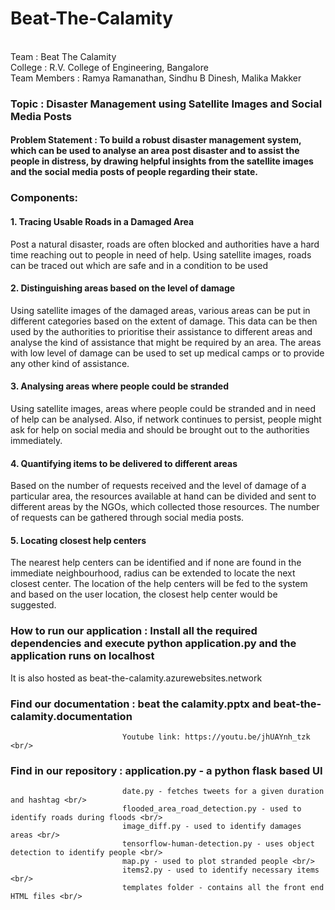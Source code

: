 # Beat-The-Calamity
</br>
Team : Beat The Calamity <br/>
College : R.V. College of Engineering, Bangalore <br/>
Team Members : Ramya Ramanathan, Sindhu B Dinesh, Malika Makker <br/>

### Topic : Disaster Management using Satellite Images and Social Media Posts

#### Problem Statement : To build a robust disaster management system, which can be used to analyse an area post disaster and to assist the people in distress, by drawing helpful insights from the satellite images and the social media posts of people regarding their state.

### Components:
#### 1. Tracing Usable Roads in a Damaged Area
Post a natural disaster, roads are often blocked and authorities have a hard time reaching out to people in need of help. Using satellite images, roads can be traced out which are safe and in a condition to be used

#### 2. Distinguishing areas based on the level of damage
Using satellite images of the damaged areas, various areas can be put in different categories based on the extent of damage. This data can be then used by the authorities to prioritise their assistance to different areas and analyse the kind of assistance that might be required by an area. The areas with low level of damage can be used to set up medical camps or to provide any other kind of assistance.

#### 3.  Analysing areas where people could be stranded
Using satellite images, areas where people could be stranded and in need of help can be analysed. Also, if network continues to persist, people   might ask for help on social media and should be brought out to the authorities immediately.   

#### 4.  Quantifying items to be delivered to different areas
Based on the number of requests received and the level of damage of a particular area, the resources available at hand can be divided and sent to different areas by the NGOs, which collected those resources. The number of requests can be gathered through social media posts.

#### 5.  Locating closest help centers
The nearest help centers can be identified and if none are found in the immediate neighbourhood, radius can be extended to locate the next closest center. The location of the help centers will be fed to the system and based on the user location, the closest help center would be suggested.

### How to run our application : Install all the required dependencies and execute python application.py and the application runs on localhost <br/>
It is also hosted as beat-the-calamity.azurewebsites.network <br/>

### Find our documentation : beat the calamity.pptx and beat-the-calamity.documentation <br/>
                             Youtube link: https://youtu.be/jhUAYnh_tzk  <br/>

### Find in our repository : application.py - a python flask based UI <br/>
						     date.py - fetches tweets for a given duration and hashtag <br/>
							 flooded_area_road_detection.py - used to identify roads during floods <br/>
							 image_diff.py - used to identify damages areas <br/>
							 tensorflow-human-detection.py - uses object detection to identify people <br/>
							 map.py - used to plot stranded people <br/>
							 items2.py - used to identify necessary items <br/> 
							 templates folder - contains all the front end HTML files <br/>
 


